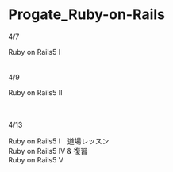 # Progate_Ruby-on-Rails
4/7

Ruby on Rails5 I
<br><br><br>
4/9<br>

Ruby on Rails5 Ⅱ
<br><br><br>

4/13<br>

Ruby on Rails5 I　道場レッスン<br>
Ruby on Rails5 Ⅳ & 復習<br>
Ruby on Rails5 Ⅴ<br>

